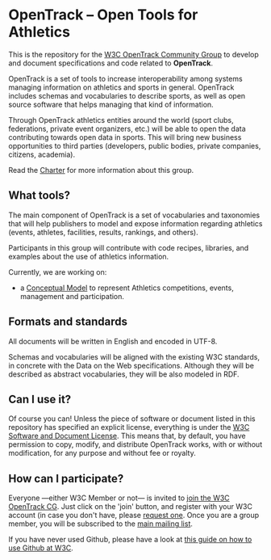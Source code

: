 # OpenTrack – Open Tools for Athletics

This is the repository for the [W3C OpenTrack Community Group](https://www.w3.org/community/opentrack/) to develop and document specifications and code related to **OpenTrack**. 

OpenTrack is a set of tools to increase interoperability among systems managing information on athletics and sports in general. OpenTrack includes schemas and vocabularies to describe sports, as well as open source software that helps managing that kind of information.

Through OpenTrack athletics entities around the world (sport clubs, federations, private event organizers, etc.) will be able to open the data contributing towards open data in sports. This will bring new business opportunities to third parties (developers, public bodies, private companies, citizens, academia). 

Read the [Charter](https://w3c.github.io/opentrack-cg/charter.html) for more information about this group.

## What tools?

The main component of OpenTrack is a set of vocabularies and taxonomies that will help publishers to model and expose information regarding athletics (events, athletes, facilities, results, rankings, and others). 

Participants in this group will contribute with code recipes, libraries, and examples about the use of athletics information.

Currently, we are working on:

* a [Conceptual Model](./spec/model/overview.md) to represent Athletics competitions, events, management and participation.


## Formats and standards

All documents will be written in English and encoded in UTF-8.

Schemas and vocabularies will be aligned with the existing W3C standards, in concrete with the Data on the Web specifications. Although they will be described as abstract vocabularies, they will be also modeled in RDF.


## Can I use it?

Of course you can! Unless the piece of software or document listed in this repository has specified an explicit license, everything is under the [W3C Software and Document License](https://www.w3.org/Consortium/Legal/2015/copyright-software-and-document). This means that, by default, you have permission to copy, modify, and distribute OpenTrack works, with or without modification, for any purpose and without fee or royalty.

## How can I participate?

Everyone —either W3C Member or not— is invited to [join the W3C OpenTrack CG](https://www.w3.org/community/opentrack/). Just click on the 'join' button, and register with your W3C account (in case you don't have, please [request one](https://www.w3.org/accounts/request). Once you are a group member, you will be subscribed to the [main mailing list](https://lists.w3.org/Archives/Public/public-opentrack/).

If you have never used Github, please have a look at [this guide on how to use Github at W3C](https://www.w3.org/2006/tools/wiki/Github).